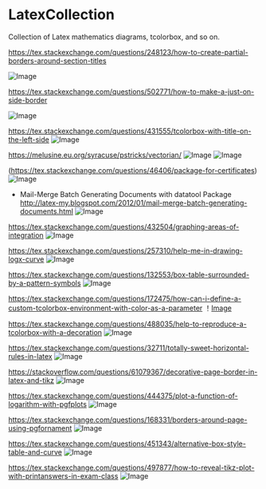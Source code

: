 # LatexCollection
Collection of Latex mathematics diagrams, tcolorbox, and so on.


https://tex.stackexchange.com/questions/248123/how-to-create-partial-borders-around-section-titles

![Image](https://i.stack.imgur.com/X4NHn.jpg)

https://tex.stackexchange.com/questions/502771/how-to-make-a-just-on-side-border

![Image](https://i.stack.imgur.com/0w6Ez.png)


https://tex.stackexchange.com/questions/431555/tcolorbox-with-title-on-the-left-side
![Image](https://i.stack.imgur.com/FQ4ZJ.png)

https://melusine.eu.org/syracuse/pstricks/vectorian/
![Image](https://melusine.eu.org/syracuse/pstricks/vectorian/vectorian68.png)
![Image](https://melusine.eu.org/syracuse/pstricks/vectorian/728-90.png)


(https://tex.stackexchange.com/questions/46406/package-for-certificates)
![Image](https://i.stack.imgur.com/lYpvh.png)


* Mail-Merge Batch Generating Documents with datatool Package
http://latex-my.blogspot.com/2012/01/mail-merge-batch-generating-documents.html
![Image](http://3.bp.blogspot.com/-wKU4ntKA06g/TxkZ9Z3eqiI/AAAAAAAAJhk/8r_vj5EhRTo/s320/cert-wallpaper-2.png)

https://tex.stackexchange.com/questions/432504/graphing-areas-of-integration
![Image](https://i.stack.imgur.com/ss039.png)

https://tex.stackexchange.com/questions/257310/help-me-in-drawing-logx-curve
![Image](https://i.stack.imgur.com/amOW1.png)

https://tex.stackexchange.com/questions/132553/box-table-surrounded-by-a-pattern-symbols
![Image](https://i.stack.imgur.com/1uuOC.png)

https://tex.stackexchange.com/questions/172475/how-can-i-define-a-custom-tcolorbox-environment-with-color-as-a-parameter
！[Image](https://i.stack.imgur.com/S5saf.png)

https://tex.stackexchange.com/questions/488035/help-to-reproduce-a-tcolorbox-with-a-decoration
![Image](https://i.stack.imgur.com/q3OzN.png)


https://tex.stackexchange.com/questions/32711/totally-sweet-horizontal-rules-in-latex
![Image](https://i.stack.imgur.com/2gmXn.png)


https://stackoverflow.com/questions/61079367/decorative-page-border-in-latex-and-tikz
![Image](https://i.stack.imgur.com/sdbax.png)

https://tex.stackexchange.com/questions/444375/plot-a-function-of-logarithm-with-pgfplots
![Image](https://i.stack.imgur.com/nGREK.png)


https://tex.stackexchange.com/questions/168331/borders-around-page-using-pgfornament
![Image](https://i.stack.imgur.com/Z47CX.png)


https://tex.stackexchange.com/questions/451343/alternative-box-style-table-and-curve
![Image](https://i.stack.imgur.com/eZI6i.png)


https://tex.stackexchange.com/questions/497877/how-to-reveal-tikz-plot-with-printanswers-in-exam-class
![Image](https://i.stack.imgur.com/MsZ6I.gif)
